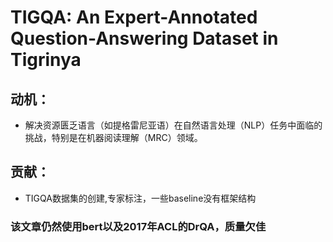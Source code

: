 # TIGQA: An Expert-Annotated Question-Answering Dataset in Tigrinya
## 动机：
 * 解决资源匮乏语言（如提格雷尼亚语）在自然语言处理（NLP）任务中面临的挑战，特别是在机器阅读理解（MRC）领域。
## 贡献：
  * TIGQA数据集的创建,专家标注，一些baseline没有框架结构
### 该文章仍然使用bert以及2017年ACL的DrQA，质量欠佳
